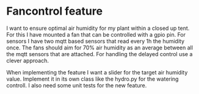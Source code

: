 # Fancontrol feature

I want to ensure optimal air humidity for my plant within a closed up tent. For this I have mounted a fan that can be controlled with a gpio pin. For sensors I have two mqtt based sensors that read every 1h the humidity once. The fans should aim for 70% air humidity as an average between all the mqtt sensors that are attached. For handling the delayed control use a clever approach.

When implementing the feature I want a slider for the target air humidity value. Implement it in its own class like the hydro.py for the watering controll. I also need some unit tests for the new feature.
